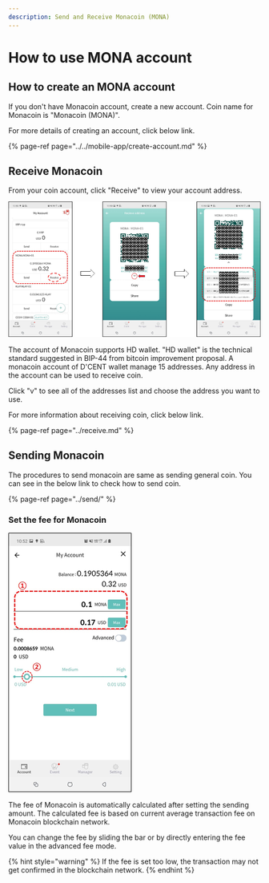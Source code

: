 ```yaml
---
description: Send and Receive Monacoin (MONA)
---
```


# How to use MONA account

## How to create an MONA account

If you don't have Monacoin account, create a new account. Coin name for Monacoin is "Monacoin \(MONA\)".

For more details of creating an account, click below link.

{% page-ref page="../../mobile-app/create-account.md" %}

## Receive Monacoin

From your coin account, click "Receive" to view your account address.

![](../../.gitbook/assets/image%20%28210%29.png)

The account of Monacoin supports HD wallet. "HD wallet" is the technical standard suggested in BIP-44 from bitcoin improvement proposal. A monacoin account of D'CENT wallet manage 15 addresses. Any address in the account can be used to receive coin.

Click "v" to see all of the addresses list and choose the address you want to use.

For more information about receiving coin, click below link.

{% page-ref page="../receive.md" %}

## Sending Monacoin

The procedures to send monacoin are same as sending general coin. You can see in the below link to check how to send coin.

{% page-ref page="../send/" %}

### Set the fee for Monacoin

![](../../.gitbook/assets/image%20%28209%29.png)

The fee of Monacoin is automatically calculated after setting the sending amount. The calculated fee is based on current average transaction fee on Monacoin blockchain network.

You can change the fee by sliding the bar or by directly entering the fee value in the advanced fee mode.

{% hint style="warning" %}
If the fee is set too low, the transaction may not get confirmed in the blockchain network.
{% endhint %}

